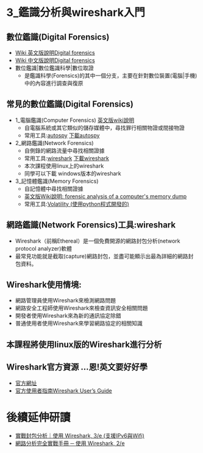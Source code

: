 # 3_鑑識分析與wireshark入門

## 數位鑑識(Digital Forensics)
- [Wiki 英文版說明Digital forensics](https://en.wikipedia.org/wiki/Digital_forensics)
- [Wiki 中文版說明Digital forensics](https://zh.wikipedia.org/wiki/%E6%95%B8%E4%BD%8D%E9%91%91%E8%AD%98)
- 數位鑑識|數位鑑識科學|數位取證
  - 是鑑識科學(Forensics)的其中一個分支，主要在針對數位裝置(電腦|手機)中的內容進行調查與復原

## 常見的數位鑑識(Digital Forensics)
- 1_電腦鑑識(Computer Forensics) [英文版wiki說明](https://en.wikipedia.org/wiki/Computer_forensics)
  - 自電腦系統或其它類似的儲存媒體中，尋找罪行相關物證或間接物證
  - 常用工具:[autospy](https://www.autopsy.com/) [下載autospy](https://www.autopsy.com/download/)
- 2_網路鑑識(Network Forensics) 
  - 自側錄的網路流量中尋找相關證據
  - 常用工具:[wireshark](https://www.wireshark.org/) [下載wireshark](https://www.wireshark.org/#download)
  - 本次課程使用linux上的wireshark  
  - 同學可以下載 windows版本的wireshark 
- 3_記憶體鑑識(Memory Forensics)
  - 自記憶體中尋找相關證據  
  - [英文版Wiki說明: forensic analysis of a computer's memory dump](https://en.wikipedia.org/wiki/Memory_forensics)
  - 常用工具:[Volatility (使用python程式開發的)](https://www.volatilityfoundation.org/)

## 網路鑑識(Network Forensics)工具:wireshark
- Wireshark（前稱Ethereal）是一個免費開源的網路封包分析(network protocol analyzer)軟體
- 最常見功能就是截取(capture)網路封包，並盡可能顯示出最為詳細的網路封包資料。

## Wireshark使用情境:
- 網路管理員使用Wireshark來檢測網路問題
- 網路安全工程師使用Wireshark來檢查資訊安全相關問題
- 開發者使用Wireshark來為新的通訊協定除錯
- 普通使用者使用Wireshark來學習網路協定的相關知識

## 本課程將使用linux版的Wireshark進行分析

## Wireshark官方資源 ...恩!英文要好好學
- [官方網址](https://www.wireshark.org/)
- [官方使用者指南Wireshark User’s Guide](https://www.wireshark.org/docs/wsug_html_chunked/)


# 後續延伸研讀
- [實戰封包分析｜使用 Wireshark, 3/e (支援IPv6與Wifi)](https://www.tenlong.com.tw/products/9789864766574?list_name=trs-t)
- [網路分析完全實戰手冊 ─ 使用 Wireshark, 2/e](https://www.tenlong.com.tw/products/9789864343973?list_name=srh)
